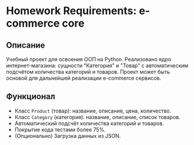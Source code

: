 # Homework Requirements: e-commerce core

## Описание

Учебный проект для освоения ООП на Python. Реализовано ядро интернет-магазина: сущности "Категория" и "Товар" с автоматическим подсчётом количества категорий и товаров. Проект может быть основой для дальнейшей реализации e-commerce сервисов.

## Функционал

- Класс `Product` (товар): название, описание, цена, количество.
- Класс `Category` (категория): название, описание, список товаров.
- Автоматический подсчёт количества категорий и товаров.
- Покрытие кода тестами более 75%.
- (Опционально) Загрузка данных из JSON.